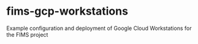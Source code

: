 # fims-gcp-workstations
Example configuration and deployment of Google Cloud Workstations for the FIMS project
